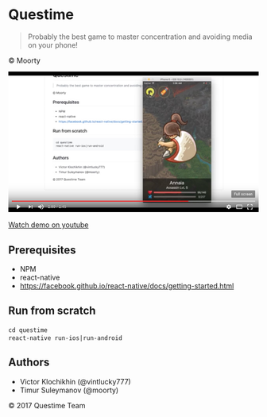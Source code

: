 # Questime

> Probably the best game to master concentration and avoiding media on your phone!

© Moorty

![Video thumb](/.git_thumb.png)

[Watch demo on youtube](https://www.youtube.com/watch?v=PShhCKrxgC8)

## Prerequisites
- NPM
- react-native
- https://facebook.github.io/react-native/docs/getting-started.html

## Run from scratch
```
cd questime
react-native run-ios|run-android
```

## Authors
- Victor Klochikhin (@vintlucky777)
- Timur Suleymanov (@moorty)

© 2017 Questime Team
